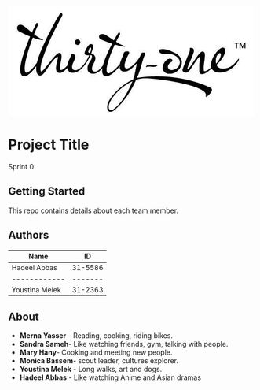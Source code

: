 ![](logo.jpg)
# Project Title

Sprint 0

## Getting Started

This repo contains details about each team member.


## Authors

| Name         | ID      |
| ------------ | ------- |
| Hadeel Abbas | 31-5586 |
| ------------ | ------- |
| Youstina Melek | 31-2363 |



## About

* **Merna Yasser** - Reading, cooking, riding bikes.
* **Sandra Sameh**- Like watching friends, gym, talking with people.
* **Mary Hany**- Cooking and meeting new people.
* **Monica Bassem**- scout leader, cultures explorer.
* **Youstina Melek** - Long walks, art and dogs.
* **Hadeel Abbas** - Like watching Anime and Asian dramas